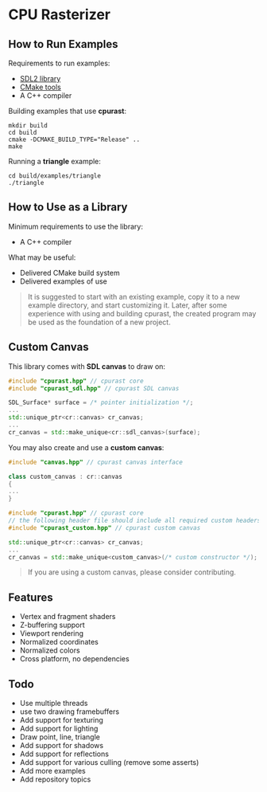 # CPU Rasterizer

## How to Run Examples

Requirements to run examples:

* [SDL2 library](https://www.libsdl.org/)
* [CMake tools](https://cmake.org/)
* A C++ compiler

Building examples that use **cpurast**:

```
mkdir build
cd build
cmake -DCMAKE_BUILD_TYPE="Release" ..
make
```

Running a **triangle** example:

```
cd build/examples/triangle
./triangle
```

## How to Use as a Library

Minimum requirements to use the library:

* A C++ compiler

What may be useful:

* Delivered CMake build system
* Delivered examples of use

> It is suggested to start with an existing example, copy it to a new example directory, and start customizing it. Later, after some experience with using and building cpurast, the created program may be used as the foundation of a new project.

## Custom Canvas

This library comes with **SDL canvas** to draw on:

```cpp
#include "cpurast.hpp" // cpurast core
#include "cpurast_sdl.hpp" // cpurast SDL canvas

SDL_Surface* surface = /* pointer initialization */;
...
std::unique_ptr<cr::canvas> cr_canvas;
...
cr_canvas = std::make_unique<cr::sdl_canvas>(surface);
```

You may also create and use a **custom canvas**:

```cpp
#include "canvas.hpp" // cpurast canvas interface

class custom_canvas : cr::canvas
{
...
}
```

```cpp
#include "cpurast.hpp" // cpurast core
// the following header file should include all required custom headers
#include "cpurast_custom.hpp" // cpurast custom canvas

std::unique_ptr<cr::canvas> cr_canvas;
...
cr_canvas = std::make_unique<custom_canvas>(/* custom constructor */);
```

> If you are using a custom canvas, please consider contributing.

## Features

* Vertex and fragment shaders
* Z-buffering support
* Viewport rendering
* Normalized coordinates
* Normalized colors
* Cross platform, no dependencies

## Todo

* Use multiple threads
* use two drawing framebuffers
* Add support for texturing
* Add support for lighting
* Draw point, line, triangle
* Add support for shadows
* Add support for reflections
* Add support for various culling (remove some asserts)
* Add more examples
* Add repository topics
